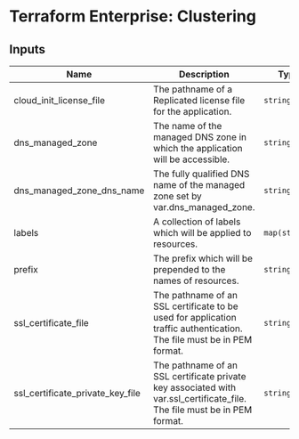 # Terraform Enterprise: Clustering

## Inputs

| Name | Description | Type | Default | Required |
|------|-------------|------|---------|:-----:|
| cloud\_init\_license\_file | The pathname of a Replicated license file for the application. | `string` | n/a | yes |
| dns\_managed\_zone | The name of the managed DNS zone in which the application will be accessible. | `string` | n/a | yes |
| dns\_managed\_zone\_dns\_name | The fully qualified DNS name of the managed zone set by var.dns\_managed\_zone. | `string` | n/a | yes |
| labels | A collection of labels which will be applied to resources. | `map(string)` | `{}` | no |
| prefix | The prefix which will be prepended to the names of resources. | `string` | `"tfeilb-"` | no |
| ssl\_certificate\_file | The pathname of an SSL certificate to be used for application traffic authentication. The file must be in PEM format. | `string` | `"./files/certificate.pem"` | no |
| ssl\_certificate\_private\_key\_file | The pathname of an SSL certificate private key associated with var.ssl\_certificate\_file. The file must be in PEM format. | `string` | `"./files/certificate-private-key.pem"` | no |

